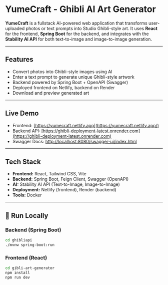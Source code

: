 # YumeCraft - Ghibli AI Art Generator 

**YumeCraft** is a fullstack AI-powered web application that transforms user-uploaded photos or text prompts into Studio Ghibli-style art. It uses **React** for the frontend, **Spring Boot** for the backend, and integrates with the **Stability AI API** for both text-to-image and image-to-image generation.

---

## Features

- Convert photos into Ghibli-style images using AI
- Enter a text prompt to generate unique Ghibli-style artwork
- Backend powered by Spring Boot + OpenAPI (Swagger)
- Deployed frontend on Netlify, backend on Render
- Download and preview generated art

---

## Live Demo

- Frontend: [https://yumecraft.netlify.app](https://yumecraft.netlify.app/)  
- Backend API: [https://ghibli-deployment-latest.onrender.com](https://ghibli-deployment-latest.onrender.com)  
- Swagger Docs: [http://localhost:8080/swagger-ui/index.html](http://localhost:8080/swagger-ui/index.html)

---

## Tech Stack

- **Frontend:** React, Tailwind CSS, Vite
- **Backend:** Spring Boot, Feign Client, Swagger (OpenAPI)
- **AI:** Stability AI API (Text-to-Image, Image-to-Image)
- **Deployment:** Netlify (frontend), Render (backend)
- **Tools:** Docker

---

## 🧪 Run Locally

### Backend (Spring Boot)
```bash
cd ghibliapi
./mvnw spring-boot:run
````

### Frontend (React)

```bash
cd gibli-art-generator
npm install
npm run dev
```

